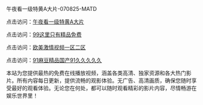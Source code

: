 午夜看一级特黄A大片-070825-MATD

点击访问：<a href="https://heiliaozj3tjd.pages.dev">午夜看一级特黄A大片</a>

点击访问：<a href="https://heiliaoe8ajia.pages.dev">99这里只有精品免费</a>

点击访问：<a href="https://heiliaoxqkkct.pages.dev">欧美激情视频一区二区</a>

点击访问：<a href="https://heiliaoxwd5i8.pages.dev">91麻豆精品国产91久久久久久</a>

本站为您提供最热的免费在线播放视频，涵盖各类高清、独家资源和各大热门影片。所有内容每日更新，提供流畅的观影体验。无广告、高清画质，确保您随时享受最好的观看体验。无论您在何处，都可以随时观看精彩的影片内容，尽情畅游在娱乐世界里！

<span style="display:none;">[Canonical link](https://github.com/xz20250708/xz08 ）</span>
